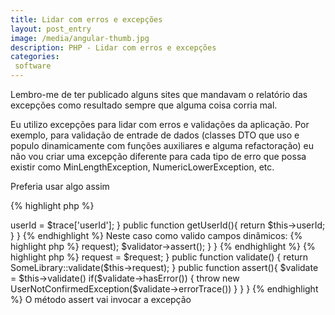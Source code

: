 ```yaml
---
title: Lidar com erros e excepções
layout: post_entry
image: /media/angular-thumb.jpg
description: PHP - Lidar com erros e excepções
categories:
 software
---
```


Lembro-me de ter publicado alguns sites que mandavam o relatório das excepções como resultado sempre que alguma coisa corria mal.

Eu utilizo excepções para lidar com erros e validações da aplicação. Por exemplo, para validação de entrade de dados (classes DTO que uso e populo dinamicamente com funções auxiliares e alguma refactoração) eu não vou criar uma excepção diferente para cada tipo de erro que possa existir como MinLengthException, NumericLowerException, etc.

Preferia usar algo assim

{% highlight php %}
<?php

class UserNotConfirmedException : Exception {
	protected $userId;

	public function __construct($trace) {
		$this->userId = $trace['userId'];
	}

	public function getUserId(){
		return $this->userId;
	}
}
{% endhighlight %}

Neste caso como valido campos dinâmicos:

{% highlight php %}
<?php

class UserService : BaseRest {
	
	public function confirm(){
		$validator = new UserConfirmValidator($this->request);
		$validator->assert();
	}
}
{% endhighlight %}


{% highlight php %}
<?php

class UserConfirmValidator : AbstractValidator {
	
	public function __construct($request) {
		$this->request = $request;
	}

	public function validate() {
		return SomeLibrary::validate($this->request);
	}

	public function assert(){
		$validate = $this->validate() 
		if($validate->hasError()) {
			throw new UserNotConfirmedException($validate->errorTrace())
		}
	}
}
{% endhighlight %}

O método assert vai invocar a excepção